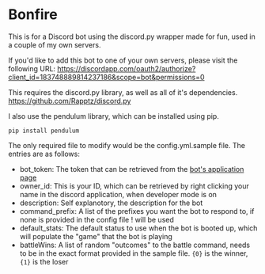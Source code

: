 # Bonfire

This is for a Discord bot using the discord.py wrapper made for fun, used in a couple of my own servers.

If you'd like to add this bot to one of your own servers, please visit the following URL:
https://discordapp.com/oauth2/authorize?client_id=183748889814237186&scope=bot&permissions=0

This requires the discord.py library, as well as all of it's dependencies. 
https://github.com/Rapptz/discord.py

I also use the pendulum library, which can be installed using pip.
```
pip install pendulum
```

The only required file to modify would be the config.yml.sample file. The entries are as follows:

- bot_token: The token that can be retrieved from the [bot's application page](https://discordapp.com/developers/applications/me)
- owner_id: This is your ID, which can be retrieved by right clicking your name in the discord application, when developer mode is on
- description: Self explanotory, the description for the bot
- command_prefix: A list of the prefixes you want the bot to respond to, if none is provided in the config file ! will be used
- default_stats: The default status to use when the bot is booted up, which will populate the "game" that the bot is playing
- battleWins: A list of random "outcomes" to the battle command, needs to be in the exact format provided in the sample file. `{0}` is the winner, `{1}` is the loser
